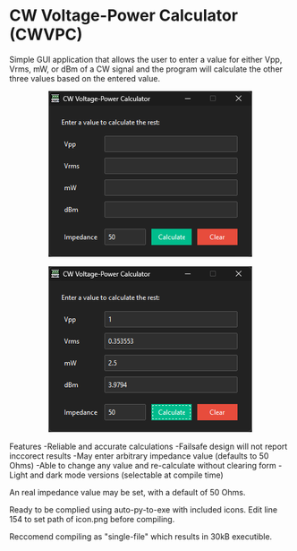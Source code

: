# CW Voltage-Power Calculator (CWVPC)
Simple GUI application that allows the user to enter a value for either Vpp, Vrms, mW, or dBm of a CW signal and the program will calculate the other three values based on the entered value.

<p align="center">
  <img width="364" height="296" src="https://github.com/DarkArtLabs/CW-Voltage-Power-Calculator/blob/main/Documentation/GUI1.png">
</p>

<p align="center">
  <img width="364" height="296" src="https://github.com/DarkArtLabs/CW-Voltage-Power-Calculator/blob/main/Documentation/GUI2.png">
</p>

Features
-Reliable and accurate calculations
-Failsafe design will not report inccorect results
-May enter arbitrary impedance value (defaults to 50 Ohms)
-Able to change any value and re-calculate without clearing form
-Light and dark mode versions (selectable at compile time)

An real impedance value may be set, with a default of 50 Ohms.

Ready to be complied using auto-py-to-exe with included icons. Edit line 154 to set path of icon.png before compiling.

Reccomend compiling as "single-file" which results in 30kB executible.
